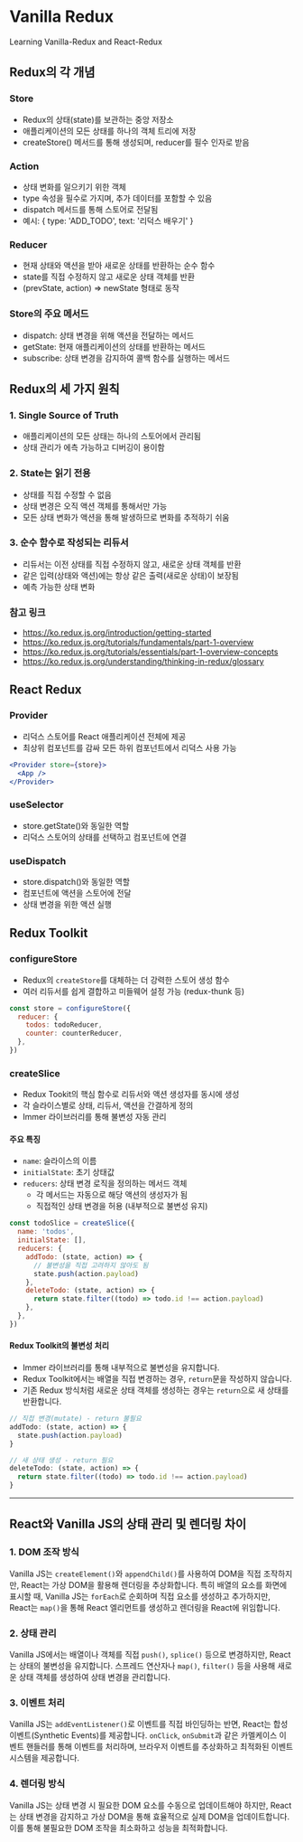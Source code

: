 # Vanilla Redux

Learning Vanilla-Redux and React-Redux

## Redux의 각 개념

### Store

- Redux의 상태(state)를 보관하는 중앙 저장소
- 애플리케이션의 모든 상태를 하나의 객체 트리에 저장
- createStore() 메서드를 통해 생성되며, reducer를 필수 인자로 받음

### Action

- 상태 변화를 일으키기 위한 객체
- type 속성을 필수로 가지며, 추가 데이터를 포함할 수 있음
- dispatch 메서드를 통해 스토어로 전달됨
- 예시: { type: 'ADD_TODO', text: '리덕스 배우기' }

### Reducer

- 현재 상태와 액션을 받아 새로운 상태를 반환하는 순수 함수
- state를 직접 수정하지 않고 새로운 상태 객체를 반환
- (prevState, action) => newState 형태로 동작

### Store의 주요 메서드

- dispatch: 상태 변경을 위해 액션을 전달하는 메서드
- getState: 현재 애플리케이션의 상태를 반환하는 메서드
- subscribe: 상태 변경을 감지하여 콜백 함수를 실행하는 메서드

## Redux의 세 가지 원칙

### 1. Single Source of Truth

- 애플리케이션의 모든 상태는 하나의 스토어에서 관리됨
- 상태 관리가 에측 가능하고 디버깅이 용이함

### 2. State는 읽기 전용

- 상태를 직접 수정할 수 없음
- 상태 변경은 오직 액션 객체를 통해서만 가능
- 모든 상태 변화가 액션을 통해 발생하므로 변화를 추적하기 쉬움

### 3. 순수 함수로 작성되는 리듀서

- 리듀서는 이전 상태를 직접 수정하지 않고, 새로운 상태 객체를 반환
- 같은 입력(상태와 액션)에는 항상 같은 출력(새로운 상태)이 보장됨
- 예측 가능한 상태 변화

### 참고 링크

- https://ko.redux.js.org/introduction/getting-started
- https://ko.redux.js.org/tutorials/fundamentals/part-1-overview
- https://ko.redux.js.org/tutorials/essentials/part-1-overview-concepts
- https://ko.redux.js.org/understanding/thinking-in-redux/glossary

## React Redux

### Provider

- 리덕스 스토어를 React 애플리케이션 전체에 제공
- 최상위 컴포넌트를 감싸 모든 하위 컴포넌트에서 리덕스 사용 가능

```jsx
<Provider store={store}>
  <App />
</Provider>
```

### useSelector

- store.getState()와 동일한 역할
- 리덕스 스토어의 상태를 선택하고 컴포넌트에 연결

### useDispatch

- store.dispatch()와 동일한 역할
- 컴포넌트에 액션을 스토어에 전달
- 상태 변경을 위한 액션 실행

## Redux Toolkit

### configureStore

- Redux의 `createStore`를 대체하는 더 강력한 스토어 생성 함수
- 여러 리듀서를 쉽게 결합하고 미들웨어 설정 가능 (redux-thunk 등)

```jsx
const store = configureStore({
  reducer: {
    todos: todoReducer,
    counter: counterReducer,
  },
})
```

### createSlice

- Redux Tookit의 핵심 함수로 리듀서와 액션 생성자를 동시에 생성
- 각 슬라이스별로 상태, 리듀서, 액션을 간결하게 정의
- Immer 라이브러리를 통해 불변성 자동 관리

#### 주요 특징

- `name`: 슬라이스의 이름
- `initialState`: 초기 상태값
- `reducers`: 상태 변경 로직을 정의하는 메서드 객체
  - 각 메서드는 자동으로 해당 액션의 생성자가 됨
  - 직접적인 상태 변경을 허용 (내부적으로 불변성 유지)

```jsx
const todoSlice = createSlice({
  name: 'todos',
  initialState: [],
  reducers: {
    addTodo: (state, action) => {
      // 불변성을 직접 고려하지 않아도 됨
      state.push(action.payload)
    },
    deleteTodo: (state, action) => {
      return state.filter((todo) => todo.id !== action.payload)
    },
  },
})
```

#### Redux Toolkit의 불변성 처리

- Immer 라이브러리를 통해 내부적으로 불변성을 유지합니다.
- Redux Toolkit에서는 배열을 직접 변경하는 경우, `return`문을 작성하지 않습니다.
- 기존 Redux 방식처럼 새로운 상태 객체를 생성하는 경우는 `return`으로 새 상태를 반환합니다.

```jsx
// 직접 변경(mutate) - return 불필요
addTodo: (state, action) => {
  state.push(action.payload)
}

// 새 상태 생성 - return 필요
deleteTodo: (state, action) => {
  return state.filter((todo) => todo.id !== action.payload)
}
```

---

## React와 Vanilla JS의 상태 관리 및 렌더링 차이

### 1. DOM 조작 방식

Vanilla JS는 `createElement()`와 `appendChild()`를 사용하여 DOM을 직접 조작하지만, React는 가상 DOM을 활용해 렌더링을 추상화합니다. 특히 배열의 요소를 화면에 표시할 때, Vanilla JS는 `forEach`로 순회하며 직접 요소를 생성하고 추가하지만, React는 `map()`을 통해 React 엘리먼트를 생성하고 렌더링을 React에 위임합니다.

### 2. 상태 관리

Vanilla JS에서는 배열이나 객체를 직접 `push()`, `splice()` 등으로 변경하지만, React는 상태의 불변성을 유지합니다. 스프레드 연산자나 `map()`, `filter()` 등을 사용해 새로운 상태 객체를 생성하여 상태 변경을 관리합니다.

### 3. 이벤트 처리

Vanilla JS는 `addEventListener()`로 이벤트를 직접 바인딩하는 반면, React는 합성 이벤트(Synthetic Events)를 제공합니다. `onClick`, `onSubmit`과 같은 카멜케이스 이벤트 핸들러를 통해 이벤트를 처리하며, 브라우저 이벤트를 추상화하고 최적화된 이벤트 시스템을 제공합니다.

### 4. 렌더링 방식

Vanilla JS는 상태 변경 시 필요한 DOM 요소를 수동으로 업데이트해야 하지만, React는 상태 변경을 감지하고 가상 DOM을 통해 효율적으로 실제 DOM을 업데이트합니다. 이를 통해 불필요한 DOM 조작을 최소화하고 성능을 최적화합니다.
